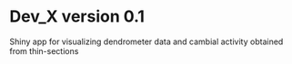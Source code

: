 #  Dev_X version 0.1
Shiny app for visualizing dendrometer data and cambial activity obtained from thin-sections
